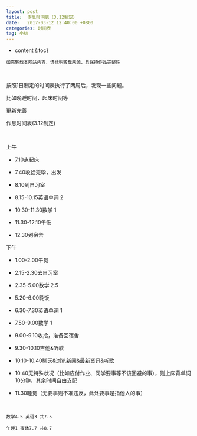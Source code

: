 ```yaml
---
layout: post
title:  作息时间表（3.12制定）
date:   2017-03-12 12:40:00 +0800
categories: 时间表
tag: 小结
---
```


* content
{:toc}


`如需转载本网站内容，请标明转载来源，且保持作品完整性`

&nbsp;

按照1日制定的时间表执行了两周后，发现一些问题。

比如晚睡时间，起床时间等

更新完善

作息时间表(3.12制定)

&nbsp;


上午

- 7.10点起床

- 7.40收拾完毕，出发

- 8.10到自习室

- 8.15-10.15英语单词  2

- 10.30-11.30数学  1

- 11.30-12.10午饭

- 12.30到宿舍

下午

- 1.00-2.00午觉

- 2.15-2.30去自习室

- 2.35-5.00数学  2.5

- 5.20-6.00晚饭  

- 6.30-7.30英语单词   1

- 7.50-9.00数学   1

- 9.00-9.10收拾，准备回宿舍

- 9.30-10.10吉他&听歌

- 10.10-10.40聊天&浏览新闻&最新资讯&听歌

- 10.40无特殊状况（比如应付作业、同学要事等不该回避的事），则上床背单词10分钟，其余时间自由支配

- 11.30睡觉（无要事则不准违反，此处要事是指他人的事）

&nbsp;

	数学4.5 英语3 共7.5

	午睡1 夜休7.7 共8.7


